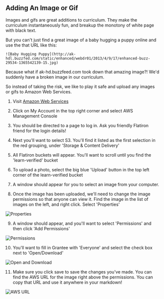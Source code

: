 ## Adding An Image or Gif

Images and gifs are great additions to curriculum. They make the curriculum instantaneously fun, and breakup the monotony of white page with black text.

But you can't just find a great image of a baby hugging a puppy online and use the that URL like this:

```
![Baby Hugging Puppy](http://ak-hdl.buzzfed.com/static/enhanced/webdr01/2013/4/9/17/enhanced-buzz-29534-1365542139-15.jpg)
```

Because what if ak-hd.buzzfeed.com took down that amazing image?! We'd suddenly have a broken image in our curriculum.

So instead of taking the risk, we like to play it safe and upload any images or gifs to Amazon Web Services.


1. Visit [Amazon Web Services](http://aws.amazon.com/)

2. Click on My Account in the top right corner and select AWS Management Console

3. You should be directed to a page to log in. Ask you friendly Flatiron friend for the login details!

4. Next you'll want to select S3. You'll find it listed as the first selection in the red grouping, under 'Storage & Content Delivery'

5. All Flatiron buckets will appear. You'll want to scroll until you find the 'learn-verified' bucket

6. To upload a photo, select the big blue 'Upload' button in the top left corner of the learn-verified bucket

7. A window should appear for you to select an image from your computer.

8. Once the image has been uploaded, we'll need to change the image permissions so that anyone can view it. Find the image in the list of images on the left, and right click. Select 'Properties'

![Properties](https://s3.amazonaws.com/learn-verified/properties.png)

9. A window should appear, and you'll want to select 'Permissions' and then click 'Add Permissions'

![Permissions](https://s3.amazonaws.com/learn-verified/add_permissions.png)

10. You'll want to fill in Grantee with 'Everyone' and select the check box next to 'Open/Download'

![Open and Download](https://s3.amazonaws.com/learn-verified/open-download.png)


11. Make sure you click save to save the changes you've made. You can find the AWS URL for the image right above the permissions. You can copy that URL and use it anywhere in your markdown!

![AWS URL](https://s3.amazonaws.com/learn-verified/aws-url.png)
